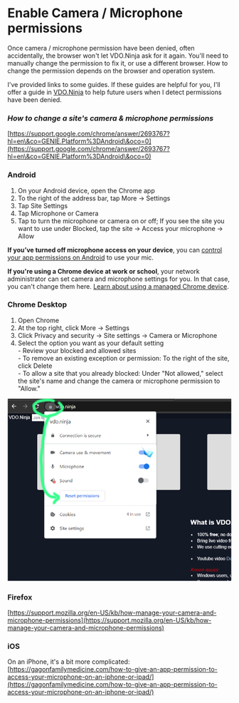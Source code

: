 # Enable Camera / Microphone permissions

Once camera / microphone permission have been denied, often accidentally, the browser won't let VDO.Ninja ask for it again. You'll need to manually change the permission to fix it, or use a different browser. How to change the permission depends on the browser and operation system.

I've provided links to some guides. If these guides are helpful for you, I'll offer a guide in [VDO.Ninja](https://vdo.ninja/) to help future users when I detect permissions have been denied.

### _**How to change a site's camera & microphone permissions**_

[https://support.google.com/chrome/answer/2693767?hl=en\&co=GENIE.Platform%3DAndroid\&oco=0](https://support.google.com/chrome/answer/2693767?hl=en\&co=GENIE.Platform%3DAndroid\&oco=0)

### **Android**

1. On your Android device, open the Chrome app
2. To the right of the address bar, tap More -> Settings
3. Tap Site Settings
4. Tap Microphone or Camera
5. Tap to turn the microphone or camera on or off; If you see the site you want to use under Blocked, tap the site -> Access your microphone -> Allow

**If you’ve turned off microphone access on your device**, you can [control your app permissions on Android](https://support.google.com/googleplay/answer/6270602?hl=en) to use your mic.

**If you're using a Chrome device at work or school**, your network administrator can set camera and microphone settings for you. In that case, you can't change them here. [Learn about using a managed Chrome device](https://support.google.com/chromebook/answer/1331549).

### **Chrome Desktop**

1. Open Chrome
2. At the top right, click More -> Settings
3. Click Privacy and security -> Site settings -> Camera or Microphone
4. Select the option you want as your default setting\
   &#x20;    \- Review your blocked and allowed sites\
   &#x20;    \- To remove an existing exception or permission: To the right of the site, click Delete\
   &#x20;    \- To allow a site that you already blocked: Under "Not allowed," select the site's name and change the camera or microphone permission to "Allow."

![](<../.gitbook/assets/image (2) (2).png>)

### **Firefox**

[https://support.mozilla.org/en-US/kb/how-manage-your-camera-and-microphone-permissions](https://support.mozilla.org/en-US/kb/how-manage-your-camera-and-microphone-permissions)

### **iOS**

On an iPhone, it's a bit more complicated:\
[https://gagonfamilymedicine.com/how-to-give-an-app-permission-to-access-your-microphone-on-an-iphone-or-ipad/](https://gagonfamilymedicine.com/how-to-give-an-app-permission-to-access-your-microphone-on-an-iphone-or-ipad/)

